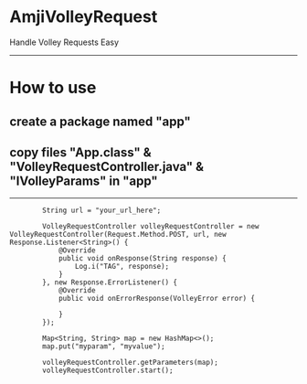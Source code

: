 # AmjiVolleyRequest
Handle Volley Requests Easy

------------------

# How to use

## create a package named "app"
## copy files "App.class" & "VolleyRequestController.java" & "IVolleyParams" in "app"

------------------
```
        String url = "your_url_here";
        
        VolleyRequestController volleyRequestController = new VolleyRequestController(Request.Method.POST, url, new Response.Listener<String>() {
            @Override
            public void onResponse(String response) {
                Log.i("TAG", response);
            }
        }, new Response.ErrorListener() {
            @Override
            public void onErrorResponse(VolleyError error) {

            }
        });

        Map<String, String> map = new HashMap<>();
        map.put("myparam", "myvalue");

        volleyRequestController.getParameters(map);
        volleyRequestController.start();


```
